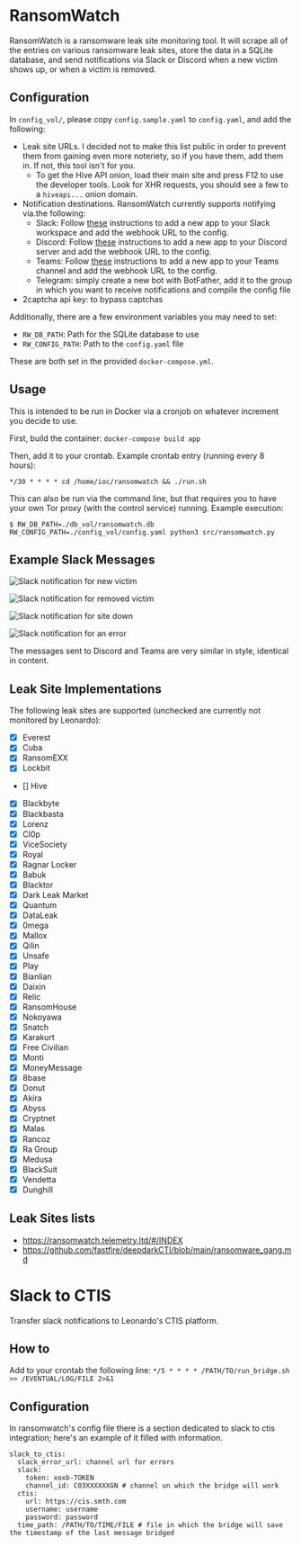 # RansomWatch

RansomWatch is a ransomware leak site monitoring tool. It will scrape all of the entries on various ransomware leak sites, store the data in a SQLite database, and send notifications via Slack or Discord when a new victim shows up, or when a victim is removed.

## Configuration

In `config_vol/`, please copy `config.sample.yaml` to `config.yaml`, and add the following:

* Leak site URLs. I decided not to make this list public in order to prevent them from gaining even more noteriety, so if you have them, add them in. If not, this tool isn't for you.
  * To get the Hive API onion, load their main site and press F12 to use the developer tools. Look for XHR requests, you should see a few to a `hiveapi...` onion domain.
* Notification destinations. RansomWatch currently supports notifying via.the following:
  * Slack: Follow [these](https://api.slack.com/messaging/webhooks) instructions to add a new app to your Slack workspace and add the webhook URL to the config.
  * Discord: Follow [these](https://support.discord.com/hc/en-us/articles/228383668-Intro-to-Webhooks) instructions to add a new app to your Discord server and add the webhook URL to the config.
  * Teams: Follow [these](https://docs.microsoft.com/en-us/microsoftteams/platform/webhooks-and-connectors/how-to/add-incoming-webhook) instructions to add a new app to your Teams channel and add the webhook URL to the config.
  * Telegram: simply create a new bot with BotFather, add it to the group in which you want to receive notifications and compile the config file
* 2captcha api key: to bypass captchas

Additionally, there are a few environment variables you may need to set:

* `RW_DB_PATH`: Path for the SQLite database to use
* `RW_CONFIG_PATH`: Path to the `config.yaml` file

These are both set in the provided `docker-compose.yml`.

## Usage

This is intended to be run in Docker via a cronjob on whatever increment you decide to use.

First, build the container: `docker-compose build app`

Then, add it to your crontab. Example crontab entry (running every 8 hours):

```
*/30 * * * * cd /home/ioc/ransomwatch && ./run.sh
```

This can also be run via the command line, but that requires you to have your own Tor proxy (with the control service) running. Example execution:

```
$ RW_DB_PATH=./db_vol/ransomwatch.db RW_CONFIG_PATH=./config_vol/config.yaml python3 src/ransomwatch.py
```

## Example Slack Messages

![Slack notification for new victim](/img/slack_example_new_victim.png)

![Slack notification for removed victim](/img/slack_example_removed_victim.png)

![Slack notification for site down](/img/slack_example_site_down.png)

![Slack notification for an error](/img/slack_example_error.png)

The messages sent to Discord and Teams are very similar in style, identical in content.

## Leak Site Implementations

The following leak sites are supported (unchecked are currently not monitored by Leonardo):

- [x] Everest
- [X] Cuba
- [X] RansomEXX
- [X] Lockbit
- [] Hive
- [X] Blackbyte
- [X] Blackbasta
- [X] Lorenz
- [X] Cl0p
- [X] ViceSociety
- [X] Royal
- [X] Ragnar Locker
- [X] Babuk
- [X] Blacktor
- [X] Dark Leak Market
- [X] Quantum
- [X] DataLeak
- [X] 0mega
- [X] Mallox
- [X] Qilin
- [X] Unsafe
- [X] Play
- [X] Bianlian
- [X] Daixin
- [X] Relic
- [X] RansomHouse
- [X] Nokoyawa
- [X] Snatch
- [X] Karakurt
- [X] Free Civilian
- [X] Monti
- [X] MoneyMessage
- [X] 8base
- [X] Donut
- [X] Akira
- [X] Abyss
- [X] Cryptnet
- [X] Malas
- [X] Rancoz
- [X] Ra Group
- [X] Medusa
- [X] BlackSuit
- [X] Vendetta
- [X] Dunghill

## Leak Sites lists

- https://ransomwatch.telemetry.ltd/#/INDEX
- https://github.com/fastfire/deepdarkCTI/blob/main/ransomware_gang.md

# Slack to CTIS

Transfer slack notifications to Leonardo's CTIS platform.

## How to

Add to your crontab the following line: `*/5 * * * * /PATH/TO/run_bridge.sh >> /EVENTUAL/LOG/FILE 2>&1`

## Configuration

In ransomwatch's config file there is a section dedicated to slack to ctis integration; here's an example of it filled with information.

```
slack_to_ctis:
  slack_error_url: channel url for errors
  slack:
    token: xoxb-TOKEN
    channel_id: C03XXXXXXGN # channel un which the bridge will work
  ctis:
    url: https://cis.smth.com
    username: username
    password: password
  time_path: /PATH/TO/TIME/FILE # file in which the bridge will save the timestamp of the last message bridged
```
